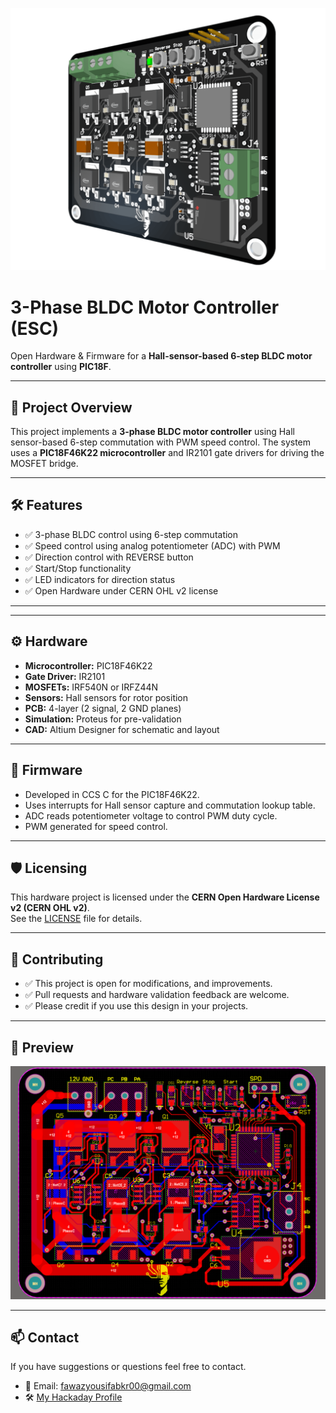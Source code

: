 ![PCB Layout of 3-Phase BLDC Controller](Hardware/3DView1.png)
# 3-Phase BLDC Motor Controller (ESC)

Open Hardware & Firmware for a **Hall-sensor-based 6-step BLDC motor controller** using **PIC18F**.

---

## 📌 Project Overview

This project implements a **3-phase BLDC motor controller** using Hall sensor-based 6-step commutation with PWM speed control. The system uses a **PIC18F46K22 microcontroller** and IR2101 gate drivers for driving the MOSFET bridge.

---

## 🛠 Features

* ✅ 3-phase BLDC control using 6-step commutation
* ✅ Speed control using analog potentiometer (ADC) with PWM
* ✅ Direction control with REVERSE button
* ✅ Start/Stop functionality
* ✅ LED indicators for direction status
* ✅ Open Hardware under CERN OHL v2 license

---



---

## ⚙️ Hardware

* **Microcontroller:** PIC18F46K22
* **Gate Driver:** IR2101
* **MOSFETs:** IRF540N or IRFZ44N
* **Sensors:** Hall sensors for rotor position
* **PCB:** 4-layer (2 signal, 2 GND planes)
* **Simulation:** Proteus for pre-validation
* **CAD:** Altium Designer for schematic and layout

---

## 🔧 Firmware

* Developed in CCS C for the PIC18F46K22.
* Uses interrupts for Hall sensor capture and commutation lookup table.
* ADC reads potentiometer voltage to control PWM duty cycle.
* PWM generated for speed control.

---

## 🛡️ Licensing

This hardware project is licensed under the **CERN Open Hardware License v2 (CERN OHL v2)**.  
See the [LICENSE](LICENSE) file for details.

---

## 🤝 Contributing

* ✅ This project is open for modifications, and improvements.
* ✅ Pull requests and hardware validation feedback are welcome.
* ✅ Please credit if you use this design in your projects.

---

## 📸 Preview

![PCB Layout](Hardware/PCB%20Layout.png)

---

## 📫 Contact

If you have suggestions or questions feel free to contact.
- 📧 Email: fawazyousifabkr00@gmail.com
- 🛠 [My Hackaday Profile](https://hackaday.io/Fawwazoa)


